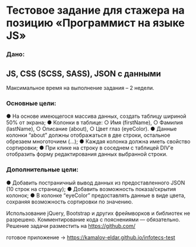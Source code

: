 # Тестовое задание для стажера на позицию «Программист на языке JS»

### Дано:

## JS, CSS (SCSS, SASS), JSON с данными

Максимальное время на выполнение задания – 2 недели.

### Основные цели:

● На основе имеющегося массива данных, создать таблицу шириной 50% от экрана;
● Колонки в таблице:
○ Имя (firstName),
○ Фамилия (lastName),
○ Описание (about),
○ Цвет глаз (eyeColor).
● Данные колонки “about” должны отображаться в две строки, остальное обрезаем многоточием (...);
● Каждая колонка должна иметь свойство сортировки;
● При клике на строку в соседнем с таблицей DIV’е отобразить форму редактирования данных выбранной строки.

### Дополнительные цели:

● Добавить постраничный вывод данных из предоставленного JSON (10 строк на страницу);
● Добавить возможность показа/скрытия колонок;
● В колонке “eyeColor” предоставлять данные в виде цвета, сохраняя возможность сортировки по значению.

Использование jQuery, Bootstrap и других фреймворков и библиотек не разрешено. Комментирование кода с пояснениями — обязательно.
Решение задачи разместить на https://github.com/

готовое приложение -> https://kamalov-eldar.github.io/infotecs-test
